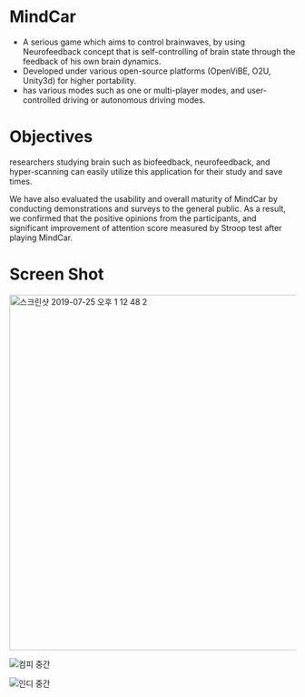 # MindCar
* A serious game which aims to control brainwaves, by using Neurofeedback concept that is self-controlling of brain state through the feedback of his own brain dynamics. 
* Developed under various open-source platforms (OpenViBE, O2U, Unity3d) for higher portability. 
* has various modes such as one or multi-player modes, and user-controlled driving or autonomous driving modes. 

# Objectives
researchers studying brain such as biofeedback, neurofeedback, and hyper-scanning can easily utilize this application for their study and save times. 

We have also evaluated the usability and overall maturity of MindCar by conducting demonstrations and surveys to the general public.
As a result, we confirmed that the positive opinions from the participants, and significant improvement of attention score 
measured by Stroop test after playing MindCar.

# Screen Shot
<img width="625" alt="스크린샷 2019-07-25 오후 1 12 48 2" src="https://user-images.githubusercontent.com/36878519/62444527-b02a8780-b798-11e9-8064-e93d0dbceb7e.png">

![컴피 중간](https://user-images.githubusercontent.com/36878519/62444439-70fc3680-b798-11e9-92d4-e654c1de8897.JPG)

![인디 중간](https://user-images.githubusercontent.com/36878519/62444483-98eb9a00-b798-11e9-9f20-a9c63fd3786d.JPG)
